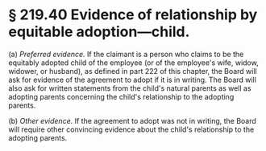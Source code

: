# § 219.40   Evidence of relationship by equitable adoption—child.

(a) *Preferred evidence.* If the claimant is a person who claims to be the equitably adopted child of the employee (or of the employee's wife, widow, widower, or husband), as defined in part 222 of this chapter, the Board will ask for evidence of the agreement to adopt if it is in writing. The Board will also ask for written statements from the child's natural parents as well as adopting parents concerning the child's relationship to the adopting parents.


(b) *Other evidence.* If the agreement to adopt was not in writing, the Board will require other convincing evidence about the child's relationship to the adopting parents.


